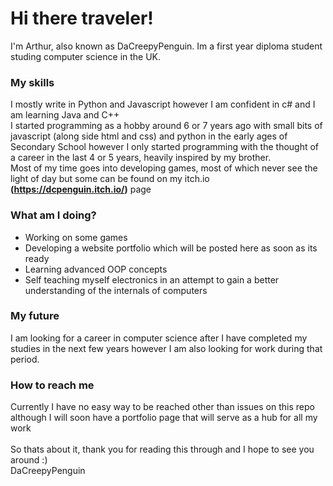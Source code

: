 # Hi there traveler!

I'm Arthur, also known as DaCreepyPenguin. Im a first year diploma student studing computer science in the UK.

### My skills
I mostly write in Python and Javascript however I am confident in c# and I am learning Java and C++
<br>
I started programming as a hobby around 6 or 7 years ago with small bits of javascript (along side html and css) and python in the early ages of Secondary School however I only started programming with the thought of a career in the last 4 or 5 years, heavily inspired by my brother.
<br>
Most of my time goes into developing games, most of which never see the light of day but some can be found on my itch.io <b>(https://dcpenguin.itch.io/)</b> page


### What am I doing?
<ul>
  <li>Working on some games</li>
  <li>Developing a website portfolio which will be posted here as soon as its ready</li>
  <li>Learning advanced OOP concepts</li>
  <li>Self teaching myself electronics in an attempt to gain a better understanding of the internals of computers</li>
</ul>

### My future
I am looking for a career in computer science after I have completed my studies in the next few years however I am also looking for work during that period.

### How to reach me

Currently I have no easy way to be reached other than issues on this repo although I will soon have a portfolio page that will serve as a hub for all my work
<br><br>
So thats about it, thank you for reading this through and I hope to see you around :)
<br>
DaCreepyPenguin
